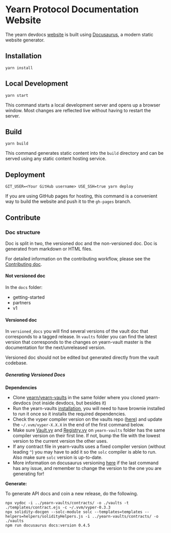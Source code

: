 # Yearn Protocol Documentation Website

The yearn devdocs [website](https://docs.yearn.finance/) is built using [Docusaurus](https://docusaurus.io/), a modern static website generator.

## Installation

```console
yarn install
```

## Local Development

```console
yarn start
```

This command starts a local development server and opens up a browser window. Most changes are reflected live without having to restart the server.

## Build

```console
yarn build
```

This command generates static content into the `build` directory and can be served using any static content hosting service.

## Deployment

```console
GIT_USER=<Your GitHub username> USE_SSH=true yarn deploy
```

If you are using GitHub pages for hosting, this command is a convenient way to build the website and push it to the `gh-pages` branch.

## Contribute

### Doc structure

Doc is split in two, the versioned doc and the non-versioned doc.
Doc is generated from markdown or HTML files.

For detailed information on the contributing workflow, please see the [Contributing doc](CONTRIBUTING.md).

#### Not versioned doc

In the `docs` folder:

- getting-started
- partners
- v1

#### Versioned doc

In `versioned_docs` you will find several versions of the vault doc that corresponds to a tagged release. In `vaults` folder you can find the latest version that corresponds to the changes on yearn-vault master is the documentation for the next/unreleased version.

Versioned doc should not be edited but generated directly from the vault codebase.

##### Generating Versioned Docs

**Dependencies**

- Clone [yearn/yearn-vaults](https://github.com/yearn/yearn-vaults) in the same folder where you cloned yearn-devdocs (not inside devdocs, but besides it)
- Run the yearn-vaults [installation](https://github.com/yearn/yearn-vaults#installation), you will need to have brownie installed to run it once so it installs the required dependencies.
- Check the vyper compiler version on the vaults repo ([here](https://github.com/yearn/yearn-vaults/blob/master/contracts/Vault.vy#L1)) and update the `~/.vvm/vyper-X.X.X` in the end of the first command below.
- Make sure [Vault.vy](https://github.com/yearn/yearn-vaults/blob/master/contracts/Vault.vy#L1) and [Registry.vy](https://github.com/yearn/yearn-vaults/blob/master/contracts/Registry.vy#L1) on `yearn-vaults` folder has the same compiler version on their first line. If not, bump the file with the lowest version to the current version the other uses.
- If any contract file in yearn-vaults uses a fixed compiler version (without leading `^`) you may have to add it so the `solc` compiler is able to run. Also make sure `solc` version is up-to-date.
- More information on docusaurus versioning [here](https://docusaurus.io/docs/versioning#tagging-a-new-version) if the last command has any issue, and remember to change the version to the one you are generating for!

**Generate:**

To generate API docs and coin a new release, do the following.
```
npx vydoc -i ../yearn-vaults/contracts/ -o ./vaults -t ./templates/contract.ejs -c ~/.vvm/vyper-0.3.3
npx solidity-docgen --solc-module solc --templates=templates --helpers=helpers/solidityHelpers.js -i ../yearn-vaults/contracts/ -o ./vaults
npm run docusaurus docs:version 0.4.5
```
